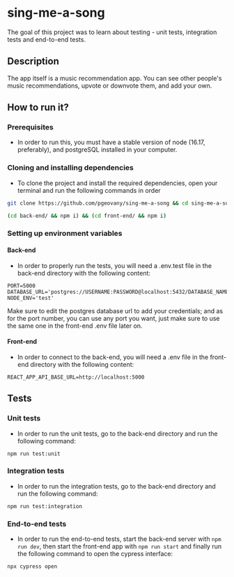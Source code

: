 # sing-me-a-song

The goal of this project was to learn about testing - unit tests, integration tests and end-to-end tests.

## Description

The app itself is a music recommendation app. You can see other people's music recommendations, upvote or downvote them, and add your own.

## How to run it?
### Prerequisites
- In order to run this, you must have a stable version of node (16.17, preferably), and postgreSQL installed in your computer.

### Cloning and installing dependencies
- To clone the project and install the required dependencies, open your terminal and run the following commands in order
```bash
git clone https://github.com/pgeovany/sing-me-a-song && cd sing-me-a-song/
```
```bash
(cd back-end/ && npm i) && (cd front-end/ && npm i)
```

### Setting up environment variables
#### Back-end
- In order to properly run the tests, you will need a .env.test file in the back-end directory with the following content:
```
PORT=5000
DATABASE_URL='postgres://USERNAME:PASSWORD@localhost:5432/DATABASE_NAME'
NODE_ENV='test'
```
Make sure to edit the postgres database url to add your credentials; and as for the port number, you can use any port you want, just make sure to use the same one in the front-end .env file later on.
  
#### Front-end
- In order to connect to the back-end, you will need a .env file in the front-end directory with the following content:

```
REACT_APP_API_BASE_URL=http://localhost:5000
```

## Tests
### Unit tests
 - In order to run the unit tests, go to the back-end directory and run the following command:
 ```
 npm run test:unit
 ```
### Integration tests
 - In order to run the integration tests, go to the back-end directory and run the following command:
 ```
 npm run test:integration
 ```
### End-to-end tests
- In order to run the end-to-end tests, start the back-end server with `npm run dev`, then start the front-end app with `npm run start` and finally run the following command to open the cypress interface:
```
npx cypress open
```
